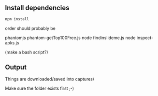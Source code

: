
## Install dependencies

````bash
npm install
````

order should probably be

phantomjs phantom-getTop100Free.js
node findinslideme.js
node inspect-apks.js

(make a bash script?)

## Output

Things are downloaded/saved into captures/

Make sure the folder exists first ;-)
